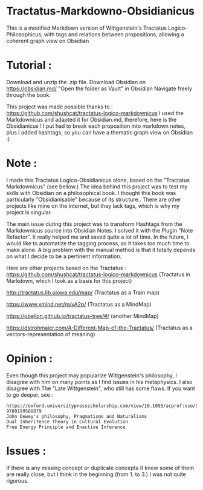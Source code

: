 # Tractatus-Markdowno-Obsidianicus
This is a modified Markdown version of Wittgenstein's Tractatus Logico-Philosophicus, with tags and relations between propositions, allowing a coherent graph view on Obsidian

# Tutorial : 
Download and unzip the .zip file. 
Download Obsidian on https://obsidian.md/
"Open the folder as Vault" in Obsidian
Navigate freely through the book.

This project was made possible thanks to : https://github.com/shushcat/tractatus-logico-markdownicus
I used the Markdownicus and adapted it for Obsidian.md, therefore, here is the Obsidianicus !
I put had to break each proposition into markdown notes, plus I added hashtags, so you can have a thematic graph view on Obsidian :) 

# Note : 
I made this Tractatus Logico-Obsidianicus alone, based on the "Tractatus Markdownicus" (see bellow.) 
The idea behind this project was to test my skills with Obsidian on a philosophical book. 
I thought this book was particularly "Obsidianisable" because of its structure.. 
There are other projects like mine on the internet, but they lack tags, which is why my project is singular.

The main issue during this project was to transform Hashtags from the Markdownicus source into Obsidian Notes. 
I solved it with the Plugin "Note Refactor". It really helped me and saved quite a lot of time. 
In the future, I would like to automatize the tagging process, as it takes too much time to make alone. 
A big problem with the manual method is that it totally depends on what I decide to be a pertinent information.

Here are other projects based on the Tractatus : 
https://github.com/shushcat/tractatus-logico-markdownicus 
(Tractatus in Markdown, which I took as a basis for this project) 

http://tractatus.lib.uiowa.edu/map/ 
(Tractatus as a Train map) 

https://www.xmind.net/m/vA2p/ 
(Tractatus as a MindMap) 

https://pbellon.github.io/tractatus-tree/#/ 
(another MindMap) 

https://dstrohmaier.com/A-Different-Map-of-the-Tractatus/ 
(Tractatus as a vectors-representation of meaning)

# Opinion : 
Even though this project may popularize Wittgenstein's philosophy, I disagree with him on many points as I find issues in his metaphysics. 
I also disagree with The "Late Wittgenstein", who still has some flaws. If you want to go deeper, see :

    https://oxford.universitypressscholarship.com/view/10.1093/acprof:oso/9780199588879.001.0001/acprof-9780199588879
    John Dewey's philosophy, Pragmatisms and Naturalisms
    Dual Inheritence Theory in Cultural Evolution
    Free Energy Principle and Enactive Inference

# Issues :
If there is any missing concept or duplicate concepts (I know some of them are really close, but I think in the beginning (from 1. to 3.) I was not quite rigorous.

